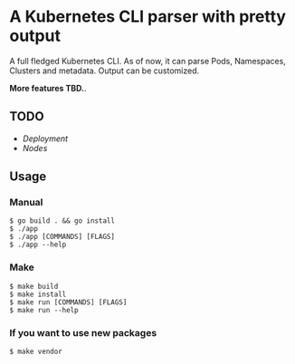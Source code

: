 # A Kubernetes CLI parser with pretty output 

A full fledged Kubernetes CLI. As of now, it can parse Pods, Namespaces, Clusters and metadata. Output can be customized.

**More features TBD.**.

## TODO ##
- _Deployment_
- _Nodes_
  
## Usage ##

### Manual ###
```console
$ go build . && go install
$ ./app
$ ./app [COMMANDS] [FLAGS]
$ ./app --help
```

### Make ###
```console
$ make build
$ make install
$ make run [COMMANDS] [FLAGS]
$ make run --help
```

### If you want to use new packages ###
```console
$ make vendor
```

